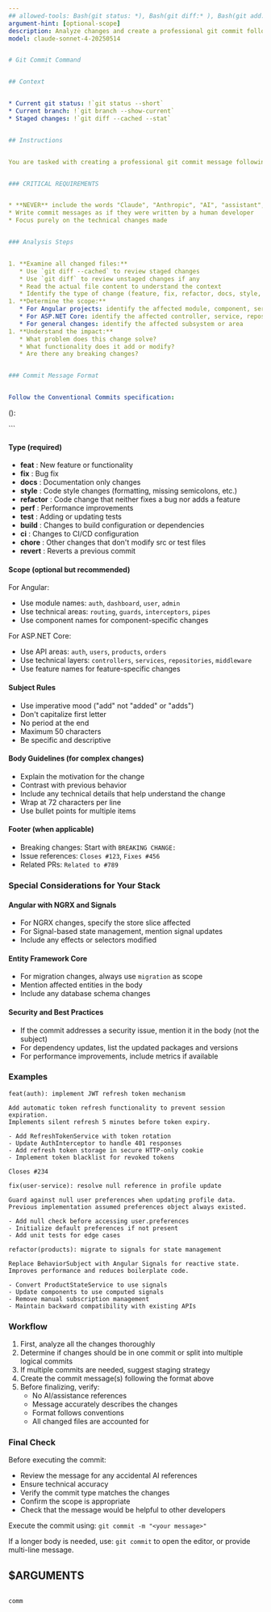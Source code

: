 ```yaml
---
## allowed-tools: Bash(git status: *), Bash(git diff:* ), Bash(git add: *), Bash(git commit:* ), Read( *), List(* )
argument-hint: [optional-scope]
description: Analyze changes and create a professional git commit following best practices
model: claude-sonnet-4-20250514


# Git Commit Command


## Context


* Current git status: !`git status --short`
* Current branch: !`git branch --show-current`
* Staged changes: !`git diff --cached --stat`


## Instructions


You are tasked with creating a professional git commit message following industry best practices and conventions. Analyze the changed files carefully to understand what has been modified, then create an appropriate commit message.


### CRITICAL REQUIREMENTS


* **NEVER** include the words "Claude", "Anthropic", "AI", "assistant", "AI-generated", or any reference to AI assistance in commit messages
* Write commit messages as if they were written by a human developer
* Focus purely on the technical changes made


### Analysis Steps


1. **Examine all changed files:**
   * Use `git diff --cached` to review staged changes
   * Use `git diff` to review unstaged changes if any
   * Read the actual file content to understand the context
   * Identify the type of change (feature, fix, refactor, docs, style, test, chore, perf, build, ci)
1. **Determine the scope:**
   * For Angular projects: identify the affected module, component, service, or directive
   * For ASP.NET Core: identify the affected controller, service, repository, or entity
   * For general changes: identify the affected subsystem or area
1. **Understand the impact:**
   * What problem does this change solve?
   * What functionality does it add or modify?
   * Are there any breaking changes?


### Commit Message Format


Follow the Conventional Commits specification:


```
<type>(<scope>): <subject>

<body>

<footer>
```


#### Type (required)


*  **feat** : New feature or functionality
*  **fix** : Bug fix
*  **docs** : Documentation only changes
*  **style** : Code style changes (formatting, missing semicolons, etc.)
*  **refactor** : Code change that neither fixes a bug nor adds a feature
*  **perf** : Performance improvements
*  **test** : Adding or updating tests
*  **build** : Changes to build configuration or dependencies
*  **ci** : Changes to CI/CD configuration
*  **chore** : Other changes that don't modify src or test files
*  **revert** : Reverts a previous commit


#### Scope (optional but recommended)


For Angular:


* Use module names: `auth`, `dashboard`, `user`, `admin`
* Use technical areas: `routing`, `guards`, `interceptors`, `pipes`
* Use component names for component-specific changes


For ASP.NET Core:


* Use API areas: `auth`, `users`, `products`, `orders`
* Use technical layers: `controllers`, `services`, `repositories`, `middleware`
* Use feature names for feature-specific changes


#### Subject Rules


* Use imperative mood ("add" not "added" or "adds")
* Don't capitalize first letter
* No period at the end
* Maximum 50 characters
* Be specific and descriptive


#### Body Guidelines (for complex changes)


* Explain the motivation for the change
* Contrast with previous behavior
* Include any technical details that help understand the change
* Wrap at 72 characters per line
* Use bullet points for multiple items


#### Footer (when applicable)


* Breaking changes: Start with `BREAKING CHANGE:`
* Issue references: `Closes #123`, `Fixes #456`
* Related PRs: `Related to #789`


### Special Considerations for Your Stack


#### Angular with NGRX and Signals


* For NGRX changes, specify the store slice affected
* For Signal-based state management, mention signal updates
* Include any effects or selectors modified


#### Entity Framework Core


* For migration changes, always use `migration` as scope
* Mention affected entities in the body
* Include any database schema changes


#### Security and Best Practices


* If the commit addresses a security issue, mention it in the body (not the subject)
* For dependency updates, list the updated packages and versions
* For performance improvements, include metrics if available


### Examples


```
feat(auth): implement JWT refresh token mechanism

Add automatic token refresh functionality to prevent session expiration.
Implements silent refresh 5 minutes before token expiry.

- Add RefreshTokenService with token rotation
- Update AuthInterceptor to handle 401 responses
- Add refresh token storage in secure HTTP-only cookie
- Implement token blacklist for revoked tokens

Closes #234
```


```
fix(user-service): resolve null reference in profile update

Guard against null user preferences when updating profile data.
Previous implementation assumed preferences object always existed.

- Add null check before accessing user.preferences
- Initialize default preferences if not present
- Add unit tests for edge cases
```


```
refactor(products): migrate to signals for state management

Replace BehaviorSubject with Angular Signals for reactive state.
Improves performance and reduces boilerplate code.

- Convert ProductStateService to use signals
- Update components to use computed signals
- Remove manual subscription management
- Maintain backward compatibility with existing APIs
```


### Workflow


1. First, analyze all the changes thoroughly
1. Determine if changes should be in one commit or split into multiple logical commits
1. If multiple commits are needed, suggest staging strategy
1. Create the commit message(s) following the format above
1. Before finalizing, verify:
   * No AI/assistance references
   * Message accurately describes the changes
   * Format follows conventions
   * All changed files are accounted for


### Final Check


Before executing the commit:


* Review the message for any accidental AI references
* Ensure technical accuracy
* Verify the commit type matches the changes
* Confirm the scope is appropriate
* Check that the message would be helpful to other developers


Execute the commit using: `git commit -m "<your message>"`


If a longer body is needed, use: `git commit` to open the editor, or provide multi-line message.


$ARGUMENTS
---
```

comm
